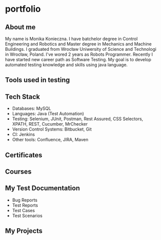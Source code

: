 # portfolio
## About me
My name is Monika Konieczna. I have batchelor degree in Control Engineering and Robotics and Master degree in Mechanics and Machine Buildings. I graduated from Wrocław Uniwersity of Science and Technologi in Wrocław, Poland. I've wored 2 years as Robots Programmer. Recently I have started new career path as Software Testing. My goal is to develop automated testing knowledge and skills using java language. 
## Tools used in testing
## Tech Stack
* Databases: MySQL
* Languages: Java (Test Automation)
* Testing: Selenium, JUnit, Postman, Rest Assured, CSS Selectors, XPATH, REST, Cucumber, MrChecker
* Version Control Systems: Bitbucket, Git
* CI: Jenkins
* Other tools: Confluence, JIRA, Maven
## Certificates
## Courses
## My Test Documentation
* Bug Reports
* Test Reports
* Test Cases
* Test Scenarios
## My Projects
